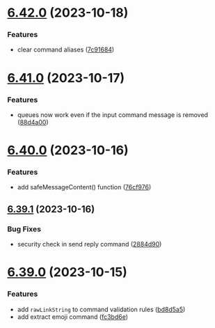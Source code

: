 # [6.42.0](https://github.com/onesoft-sudo/sudobot/compare/v6.41.0...v6.42.0) (2023-10-18)


### Features

* clear command aliases ([7c91684](https://github.com/onesoft-sudo/sudobot/commit/7c9168421923df44ad91557f526674dd1b14cb60))



# [6.41.0](https://github.com/onesoft-sudo/sudobot/compare/v6.40.0...v6.41.0) (2023-10-17)


### Features

* queues now work even if the input command message is removed ([88d4a00](https://github.com/onesoft-sudo/sudobot/commit/88d4a0039e3d130f8853e72da5678674f555841b))



# [6.40.0](https://github.com/onesoft-sudo/sudobot/compare/v6.39.1...v6.40.0) (2023-10-16)


### Features

* add safeMessageContent() function ([76cf976](https://github.com/onesoft-sudo/sudobot/commit/76cf97674f53742045b444f67d391d2e16353a9e))



## [6.39.1](https://github.com/onesoft-sudo/sudobot/compare/v6.39.0...v6.39.1) (2023-10-16)


### Bug Fixes

* security check in send reply command ([2884d90](https://github.com/onesoft-sudo/sudobot/commit/2884d902a7e32ca24e7a9b46ec0f229515d9516f))



# [6.39.0](https://github.com/onesoft-sudo/sudobot/compare/v6.38.0...v6.39.0) (2023-10-15)


### Features

* add `rawLinkString` to command validation rules ([bd8d5a5](https://github.com/onesoft-sudo/sudobot/commit/bd8d5a521f81a0fd97738912b6f22f82456274df))
* add extract emoji command ([fc3bd6e](https://github.com/onesoft-sudo/sudobot/commit/fc3bd6e47695aff5667c230170754cfb689cba03))



